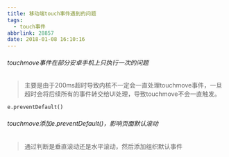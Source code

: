 ```yaml
---
title: 移动端touch事件遇到的问题
tags:
  - touch事件
abbrlink: 28857
date: 2018-01-08 16:10:16
---
```

###### touchmove事件在部分安卓手机上只执行一次的问题
> 主要是由于200ms超时导致内核不一定会一直处理touchmove事件，一旦超时会将后续所有的事件转交给UI处理，导致touchmove不会一直触发。


```
e.preventDefault()
```

###### touchmove添加e.preventDefault()，影响页面默认滚动
> 通过判断是垂直滚动还是水平滚动，然后添加组织默认事件